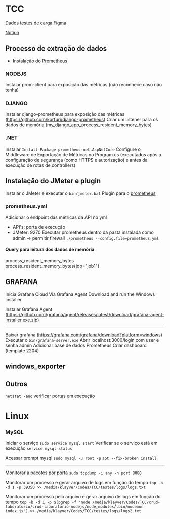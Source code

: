 # TCC

[Dados testes de carga Figma](https://www.figma.com/file/4SQl68gLFmCOii5dujvYMm/TCC?type=design&node-id=301%3A184&mode=design&t=v9Fnu6uF60sJDg8o-1)

[Notion](https://www.notion.so/TCC-c8ed551023704ecaa0fcf79011053f37?pvs=4)

## Processo de extração de dados
- Instalação do [Prometheus](https://prometheus.io/download/)

### NODEJS
Instalar prom-client para exposição das métricas (não reconhece caso não tenha)

### DJANGO 
Instalar django-prometheus para exposição das métricas (https://github.com/korfuri/django-prometheus)
Criar um listener para os dados de memória (my_django_app_process_resident_memory_bytes)

### .NET 
Instalar `Install-Package prometheus-net.AspNetCore`
Configure o Middleware de Exportação de Métricas no Program.cs (executados após a configuração de segurança (como HTTPS e autorização) e antes da execução de rotas de controllers)

## Instalação do JMeter e plugin
Instalar o JMeter e executar o `bin/jmeter.bat`
Plugin para o [prometheus](https://github.com/johrstrom/jmeter-prometheus-plugin/releases)


### prometheus.yml
Adicionar o endpoint das métricas da API no yml
  - API's: porta de execução
  - JMeter: 9270
Executar prometheus dentro da pasta instalada como admin -> permitir firewall `./prometheus --config.file=prometheus.yml`


#### Query para leitura dos dados de memória
process_resident_memory_bytes
process_resident_memory_bytes{job="job1"}

## GRAFANA
Inicia Grafana Cloud
Via Grafana Agent
Download and run the Windows installer

Instalar Grafana Agent (https://github.com/grafana/agent/releases/latest/download/grafana-agent-installer.exe.zip)

---
Baixar grafana (https://grafana.com/grafana/download?platform=windows)
Executar o `bin/grafana-server.exe`
Abrir localhost:3000/login com user e senha admin
Adicionar base de dados Prometheus
Criar dashboard (template 2204)


## windows_exporter


## Outros
`netstat -ano` verificar portas em execução


# Linux

### MySQL
Iniciar o serviço `sudo service mysql start`
Verificar se o serviço está em execução `service mysql status`

Acessar prompt mysql `sudo mysql -u root -p`
`apt --fix-broken install`

---
Monitorar a pacotes por porta `sudo tcpdump -i any -n port 8080`


Monitorar um processo e gerar arquivo de logs em função do tempo `top -b -d 1 -p 39350 >> /media/klayver/Codes/TCC/testes/logs/logs.txt`

Monitorar um processo pelo arquivo e gerar arquivo de logs em função do tempo `top -b -d 1 -p $(pgrep -f "node /media/klayver/Codes/TCC/crud-laboratorio/crud-laboratorio-nodejs/node_modules/.bin/nodemon index.js") >> /media/klayver/Codes/TCC/testes/logs/logs2.txt`
